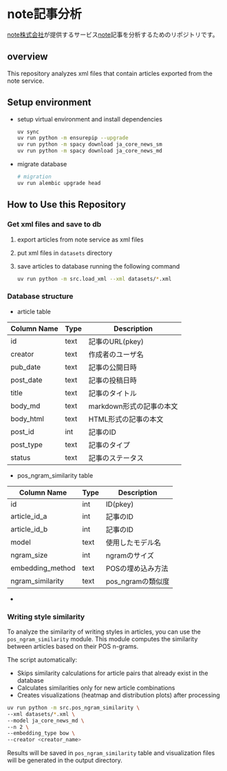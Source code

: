 # note記事分析

[note株式会社](https://note.jp/)が提供するサービス[note](https://note.com/)記事を分析するためのリポジトリです。

## overview

This repository analyzes xml files that contain articles exported from the note service.

## Setup environment

- setup virtual environment and install dependencies

   ```bash
   uv sync
   uv run python -m ensurepip --upgrade
   uv run python -m spacy download ja_core_news_sm
   uv run python -m spacy download ja_core_news_md
   ```
- migrate database

   ```bash
   # migration
   uv run alembic upgrade head
   ```

## How to Use this Repository

### Get xml files and save to db

1. export articles from note service as xml files
2. put xml files in `datasets` directory
3. save articles to database running the following command

    ```bash
    uv run python -m src.load_xml --xml datasets/*.xml
    ```

### Database structure

- article table

| Column Name | Type | Description      |
|-------------|------|------------------|
| id          | text | 記事のURL(pkey)     |
| creator     | text | 作成者のユーザ名         |
| pub_date    | text | 記事の公開日時          |
| post_date   | text | 記事の投稿日時          |
| title       | text | 記事のタイトル          |
| body_md     | text | markdown形式の記事の本文 |
| body_html   | text | HTML形式の記事の本文     |
| post_id     | int  | 記事のID             |
| post_type   | text | 記事のタイプ           |
| status      | text | 記事のステータス         |

- pos_ngram_similarity table

| Column Name      | Type | Description   |
|------------------|------|---------------|
| id               | int  | ID(pkey)      |
| article_id_a     | int  | 記事のID         |
| article_id_b     | int  | 記事のID         |
| model           | text | 使用したモデル名      |
|ngram_size      | int  | ngramのサイズ        |
|embedding_method | text | POSの埋め込み方法      |
| ngram_similarity | text | pos_ngramの類似度 |

- 

### Writing style similarity

To analyze the similarity of writing styles in articles, you can use the `pos_ngram_similarity` module. 
This module computes the similarity between articles based on their POS n-grams.

The script automatically:
- Skips similarity calculations for article pairs that already exist in the database
- Calculates similarities only for new article combinations
- Creates visualizations (heatmap and distribution plots) after processing

```bash
uv run python -m src.pos_ngram_similarity \
--xml datasets/*.xml \
--model ja_core_news_md \
--n 2 \
--embedding_type bow \
--creator <creator_name>
```

Results will be saved in `pos_ngram_similarity` table and visualization files will be generated in the output directory.


